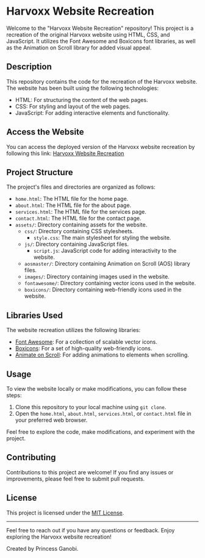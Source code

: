 # Harvoxx Website Recreation

Welcome to the "Harvoxx Website Recreation" repository! This project is a recreation of the original Harvoxx website using HTML, CSS, and JavaScript. It utilizes the Font Awesome and Boxicons font libraries, as well as the Animation on Scroll library for added visual appeal.

## Description

This repository contains the code for the recreation of the Harvoxx website. The website has been built using the following technologies:

- HTML: For structuring the content of the web pages.
- CSS: For styling and layout of the web pages.
- JavaScript: For adding interactive elements and functionality.

## Access the Website

You can access the deployed version of the Harvoxx website recreation by following this link: [Harvoxx Website Recreation](https://gadera.github.io/Harvoxx_Website/)

## Project Structure

The project's files and directories are organized as follows:

- `home.html`: The HTML file for the home page.
- `about.html`: The HTML file for the about page.
- `services.html`: The HTML file for the services page.
- `contact.html`: The HTML file for the contact page.
- `assets/`: Directory containing assets for the website.
  - `css/`: Directory containing CSS stylesheets.
    - `style.css`: The main stylesheet for styling the website.
  - `js/`: Directory containing JavaScript files.
    - `script.js`: JavaScript code for adding interactivity to the website.
  - `aosmaster/`: Directory containing Animation on Scroll (AOS) library files.
  - `images/`: Directory containing images used in the website.
  - `fontawesome/`: Directory containing vector icons used in the website.
  - `boxicons/`: Directory containing web-friendly icons used in the website.

## Libraries Used

The website recreation utilizes the following libraries:

- [Font Awesome](https://fontawesome.com/): For a collection of scalable vector icons.
- [Boxicons](https://boxicons.com/): For a set of high-quality web-friendly icons.
- [Animate on Scroll](https://michalsnik.github.io/aos/): For adding animations to elements when scrolling.

## Usage

To view the website locally or make modifications, you can follow these steps:

1. Clone this repository to your local machine using `git clone`.
2. Open the `home.html`, `about.html`, `services.html`, or `contact.html` file in your preferred web browser.

Feel free to explore the code, make modifications, and experiment with the project.

## Contributing

Contributions to this project are welcome! If you find any issues or improvements, please feel free to submit pull requests.

## License

This project is licensed under the [MIT License](LICENSE).

---

Feel free to reach out if you have any questions or feedback. Enjoy exploring the Harvoxx website recreation!

Created by Princess Ganobi.


